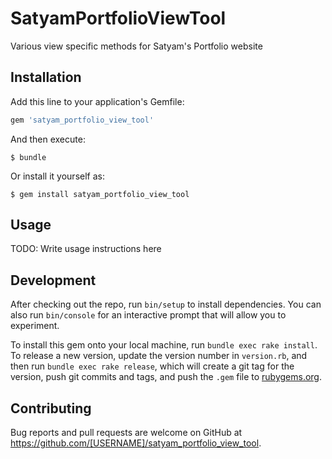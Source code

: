 # SatyamPortfolioViewTool

Various view specific methods for Satyam's Portfolio website

## Installation

Add this line to your application's Gemfile:

```ruby
gem 'satyam_portfolio_view_tool'
```

And then execute:

    $ bundle

Or install it yourself as:

    $ gem install satyam_portfolio_view_tool

## Usage

TODO: Write usage instructions here

## Development

After checking out the repo, run `bin/setup` to install dependencies. You can also run `bin/console` for an interactive prompt that will allow you to experiment.

To install this gem onto your local machine, run `bundle exec rake install`. To release a new version, update the version number in `version.rb`, and then run `bundle exec rake release`, which will create a git tag for the version, push git commits and tags, and push the `.gem` file to [rubygems.org](https://rubygems.org).

## Contributing

Bug reports and pull requests are welcome on GitHub at https://github.com/[USERNAME]/satyam_portfolio_view_tool.
